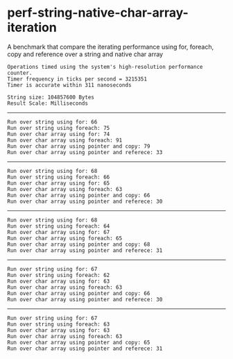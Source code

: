 # perf-string-native-char-array-iteration
A benchmark that compare the iterating performance using for, foreach, copy and reference over a string and native char array

	Operations timed using the system's high-resolution performance counter.
	Timer frequency in ticks per second = 3215351
	Timer is accurate within 311 nanoseconds

	String size: 104857600 Bytes
	Result Scale: Milliseconds

---------------------------
	Run over string using for: 66
	Run over string using foreach: 75
	Run over char array using for: 74
	Run over char array using foreach: 91
	Run over char array using pointer and copy: 79
	Run over char array using pointer and referece: 33

---------------------------
	Run over string using for: 68
	Run over string using foreach: 66
	Run over char array using for: 65
	Run over char array using foreach: 63
	Run over char array using pointer and copy: 66
	Run over char array using pointer and referece: 30

---------------------------
	Run over string using for: 68
	Run over string using foreach: 64
	Run over char array using for: 67
	Run over char array using foreach: 65
	Run over char array using pointer and copy: 68
	Run over char array using pointer and referece: 31

---------------------------
	Run over string using for: 67
	Run over string using foreach: 62
	Run over char array using for: 63
	Run over char array using foreach: 63
	Run over char array using pointer and copy: 66
	Run over char array using pointer and referece: 30

---------------------------
	Run over string using for: 67
	Run over string using foreach: 63
	Run over char array using for: 63
	Run over char array using foreach: 63
	Run over char array using pointer and copy: 65
	Run over char array using pointer and referece: 31
